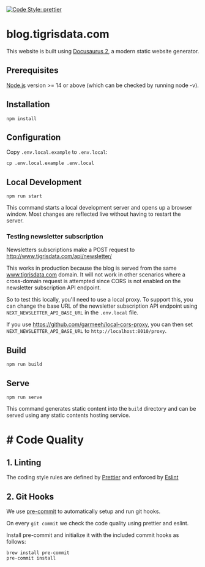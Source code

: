 [![Code Style: prettier](https://img.shields.io/badge/code_style-prettier-ff69b4.svg)](https://github.com/prettier/prettier)

# blog.tigrisdata.com

This website is built using [Docusaurus 2](https://docusaurus.io/), a modern
static website generator.

## Prerequisites

[Node.js](https://nodejs.org/en/download/) version >= 14 or above (which can be
checked by running node -v).

## Installation

```shell
npm install
```

## Configuration

Copy `.env.local.example` to `.env.local`:

```shell
cp .env.local.example .env.local
```

## Local Development

```shell
npm run start
```

This command starts a local development server and opens up a browser window.
Most changes are reflected live without having to restart the server.

### Testing newsletter subscription

Newsletters subscriptions make a POST request to
http://www.tigrisdata.com/api/newsletter/

This works in production because the blog is served from the same
www.tigrisdata.com domain. It will not work in other scenarios where a
cross-domain request is attempted since CORS is not enabled on the newsletter
subscription API endpoint.

So to test this locally, you'll need to use a local proxy. To support this, you
can change the base URL of the newsletter subscription API endpoint using
`NEXT_NEWSLETTER_API_BASE_URL` in the `.env.local` file.

If you use <https://github.com/garmeeh/local-cors-proxy>, you can then set
`NEXT_NEWSLETTER_API_BASE_URL` to `http://localhost:8010/proxy`.

## Build

```shell
npm run build
```

## Serve

```shell
npm run serve
```

This command generates static content into the `build` directory and can be
served using any static contents hosting service.

# # Code Quality

## 1. Linting

The coding style rules are defined by [Prettier](https://prettier.io/) and
enforced by [Eslint](https://eslint.org)

## 2. Git Hooks

We use [pre-commit](https://pre-commit.com/index.html) to automatically setup
and run git hooks.

On every `git commit` we check the code quality using prettier and eslint.

Install pre-commit and initialize it with the included commit hooks as follows:

```shell
brew install pre-commit
pre-commit install
```
